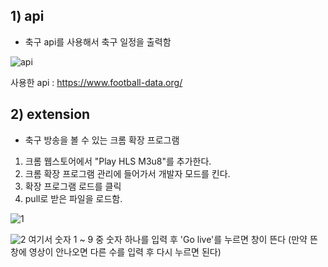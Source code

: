 ## 1) api
- 축구 api를 사용해서 축구 일정을 출력함

![api](https://user-images.githubusercontent.com/80656669/170156940-bb1db084-5e15-4bde-a485-1e8ee668473a.PNG)


사용한 api : https://www.football-data.org/


## 2) extension
- 축구 방송을 볼 수 있는 크롬 확장 프로그램

1) 크롬 웹스토어에서 "Play HLS M3u8"를 추가한다.
2) 크롬 확장 프로그램 관리에 들어가서 개발자 모드를 킨다.
3) 확장 프로그램 로드를 클릭
4) pull로 받은 파일을 로드함.

![1](https://user-images.githubusercontent.com/80656669/170157524-f666eb1a-2ad0-4f6a-954f-7f54f7828c02.PNG)

![2](https://user-images.githubusercontent.com/80656669/170157530-b0add1e9-ac8c-4aa6-8a4d-34dc791b9072.PNG)
여기서 숫자 1 ~ 9 중 숫자 하나를 입력 후 'Go live'를 누르면 창이 뜬다
(만약 뜬 창에 영상이 안나오면 다른 수를 입력 후 다시 누르면 된다)

